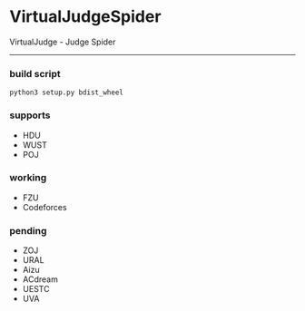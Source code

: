 # VirtualJudgeSpider
VirtualJudge - Judge Spider
***
### build script
`python3 setup.py bdist_wheel`

### supports
 - HDU
 - WUST
 - POJ
### working
 - FZU 
 - Codeforces
 
### pending
 - ZOJ
 - URAL
 - Aizu
 - ACdream
 - UESTC
 - UVA
 
